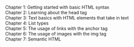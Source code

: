 Chapter 1: Getting started with basic HTML syntax
<br>
Chapter 2: Learning about the head tag
<br>
Chapter 3: Text basics with HTML elements that take in text
<br>
Chapter 4: List types
<br>
Chapter 5: The usage of links with the anchor tag
<br>
Chapter 6: The usage of images with the img tag
<br>
Chapter 7: Semantic HTML
